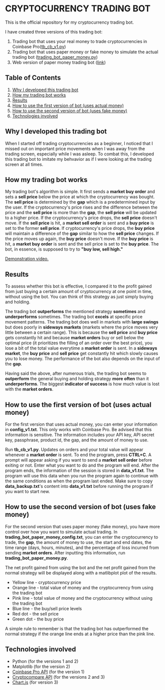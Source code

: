 # CRYPTOCURRENCY TRADING BOT #

This is the official repository for my cryptocurrency trading bot. 

I have created three versions of this trading bot: 
1) Trading bot that uses your real money to trade cryptocurrencies in Coinbase Pro([tb_cb_v1.py](https://github.com/TayzaShwe/crypto_trading_bot_repo/blob/main/tb_cb_v1.py))
2) Trading bot that uses paper money or fake money to simulate the actual trading bot ([trading_bot_paper_money.py](https://github.com/TayzaShwe/crypto_trading_bot_repo/blob/main/trading_bot_paper_money.py))
3) Web version of paper money trading bot ([link](https://tayzashwe.github.io/crypto_trading_bot_repo/))

## Table of Contents ##
1) [Why I developed this trading bot](#why-i-developed-this-trading-bot)
2) [How my trading bot works](#how-my-trading-bot-works)
3) [Results](#results)
4) [How to use the first version of bot (uses actual money)](#how-to-use-the-first-version-of-bot-uses-actual-money)
5) [How to use the second version of bot (uses fake money)](#how-to-use-the-second-version-of-bot-uses-fake-money)
6) [Technologies involved](#technologies-involved) 

## Why I developed this trading bot ##

When I started off trading cryptocurrencies as a beginner, I noticed that I missed out on important price movements when I was away from the trading screen, especially while I was asleep. To combat this, I developed this trading bot to imitate my behvavior as if I were looking at the trading screen at all times. 

## How my trading bot works ##

My trading bot's algorithm is simple. It first sends a __market buy order__ and sets a __sell price__ below the price at which the cryptocurrency was bought. The __sell price__ is determined by the __gap__ which is a predetermined input by the user. If the cryptocurrency's price rises and the difference between the price and the __sell price__ is more than the __gap__, the __sell price__ will be updated to a higher price. If the cryptocurrency's price drops, the __sell price__ doesn't move. If the __sell price__ is hit, a __market sell order__ is sent and a __buy price__ is set to the former __sell price__. If cryptocurrency's price drops, the __buy price__ will maintain a difference of the __gap__ similar to how the __sell price__ changes. If the price moves up again, the __buy price__ doesn't move. If the __buy price__ is hit, a __market buy order__ is sent and the sell price is set to the __buy price__. The bot, in essence, is supposed to try to __"buy low, sell high."__

[Demonstration video.](https://youtu.be/m4KDKBe5BOg)

## Results ##

To assess whether this bot is effective, I compared it to the profit gained from just buying a certain amount of cryptocurrency at one point in time, without using the bot. You can think of this strategy as just simply buying and holding. 

The trading bot __outperforms__ the mentioned strategy __sometimes__ and __underperforms__ sometimes. The trading bot __excels__ at specific price movement patterns. The trading bot does well in markets with __large swings__ but does poorly in __sideways markets__ (markets where the price moves very little between a certain range). This is because the __sell price__ and __buy price__ gets constantly hit and because __market orders__ buy or sell below the optimal price (it prioritizes the filling of an order over the best price), you lose a bit of the total value everytime a __market order__ is sent. In a __sideways market__, the __buy price__ and __sell price__ get constantly hit which slowly causes you to lose money. The performance of the bot also depends on the input of the __gap__. 

Having said the above, after numerous trials, the trading bot seems to __outperform__ the general buying and holding strategy __more often__ than it __underperforms__. The biggest __indicator of success__ is how much value is lost with the __market orders__. 

## How to use the first version of bot (uses actual money) ##

For the first version that uses actual money, you can enter your information in __config_v1.txt__. This only works with Coinbase Pro. Be advised that this information is sensitive. The information includes your API key, API secret key, passphrase, product id, the gap, and the amount of money to use. 

Run __tb_cb_v1.py__. Updates on orders and your total value will appear whenever a __market order__ is sent. To end the program, press __CTRL+C__. A prompt will appear asking if you want to send a __market sell order__ before exiting or not. Enter what you want to do and the program will end. After the program ends, the information of the session is stored in __data_v1.txt__. The program will use this data when you run the program again to continue with the same conditions as when the program last ended. Make sure to copy __data_backup.txt__'s content into __data_v1.txt__ before running the program if you want to start new. 

## How to use the second version of bot (uses fake money) ##

For the second version that uses paper money (fake money), you have more control over how you want to simulate actual trading. In __trading_bot_paper_money_config.txt__, you can enter the cryptocurrency to trade, the __gap__, the amount of money to use, the start and end dates, the time range (days, hours, minutes), and the percentage of loss incurred from sending __market orders__. After inputting this information, run __trading_bot_paper_money.py__. 

The net profit gained from using the bot and the net profit gained from the normal strategy will be displayed along with a matlibplot plot of the results. 
* Yellow line - cryptocurrency price
* Orange line - total value of money and the cryptocurrency from using the trading bot
* Pink line -  total value of money and the cryptocurrency without using the trading bot
* Blue line - the buy/sell price levels
* Red dot - the sell price
* Green dot - the buy price

A simple rule to remember is that the trading bot has outperformed the normal strategy if the orange line ends at a higher price than the pink line. 

## Technologies involved ##

* Python (for the versions 1 and 2)
* Matplotlib (for the version 2)
* [Coinbase Pro API](https://github.com/danpaquin/coinbasepro-python) (for the version 1) 
* [Cryptocompare API](https://github.com/lagerfeuer/cryptocompare) (for the versions 2 and 3) 
* [Chart.js](https://www.chartjs.org/) (for version 3)


